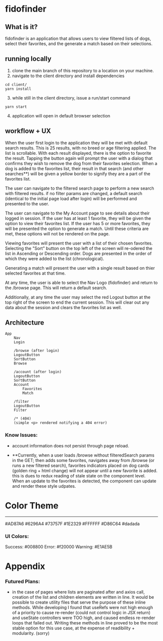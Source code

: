# fidofinder

## What is it? 
fidofinder is an application that allows users to view filtered lists of dogs, select their favorites, and the generate a match based on their selections. 

## running locally 
1. clone the main branch of this repository to a location on your machine. 
2. navigate to the client directory and install dependencies 
```
cd client/
yarn install
```
3. while still in the client directory, issue a run/start command 
```
yarn start
```
4. application will open in default browser selection

## workflow + UX 
When the user first login to the application they will be met with default search results. This is 25 results, with no breed or age filtering applied. The list is scrollable. With each result displayed, there is the option to favorite the result. Tapping the button again will prompt the user with a dialog that confirms they wish to remove the dog from their favorites selection. When a dog is added to the favorites list, their result in that search (and other searches**) will be given a yellow border to signify they are a part of the favorites list. 

The user can navigate to the filtered search page to perform a new search with filtered results. if no filter params are changed, a default search (identical to the initial page load after login) will be performed and presented to the user. 

The user can navigate to the My Account page to see details about their logged in session. If the user has at least 1 favorite, they will be given the option to view their favorites list. If the user has 5 or more favorites, they will be presented the option to generate a match. Until these criteria are met, these options will not be rendered on the page. 

Viewing favorites will present the user with a list of their chosen favorites. Selecting the "Sort" button on the top left of the screen will re-odered the list in Ascending or Descending order. Dogs are presented in the order of which they were added to the list (chronological). 

Generating a match will present the user with a single result based on thier selected favorites at that time. 

At any time, the user is able to select the Nav Logo (fidofinder) and return to the /browse page. This will return a default search. 

Additionally, at any time the user may select the red Logout button at the top right of the screen to end the current session. This will clear out any data about the session and clears the favorites list as well. 

## Architecture 
```
App 
    Nav
    Login
    
    /browse (after login)
    LogoutButton
    SortButton
    Browse

    /account (after login)
    LogoutButton
    SortButton
    Account
        Favorites
        Match
    
    /filter
    LogoutButton
    Filter

    /* (404)
    (simple <p> rendered notifying a 404 error)
```


### Know Issues: 
- account information does not persist through page reload. 

- **Currently, when a user loads /browse without filteredSearch params in the GET; then adds some favorites, navigates away from /browse (or runs a new filtered search), favorites indicators placed on dog cards (golden ring + html change) will not appear until a new favorite is added. this is dues to redux reading of stale state on the component level. When an update to the favorites is detected, the component can update and render these style udpates.



# Color Theme
------------------
#AD87A6
#6296A4
#73757F
#1E2329
#FFFFFF
#D86C64
#dadada

### UI Colors: 
Success: #008800
Error: #f20000
Warning: #E1AE5B


# Appendix 

### Futured Plans: 
- in the case of pages where lists are paginated after and axios call, creation of the list and children elements are written in line. It would be possible to create utility files that serve the purpose of these inline methods. While developing I found that useRefs were not high enough of a priority to cause re-render (could not control logic in JSX return) and useState controllers were TOO high, and caused endless re-render loops that failed out. Writing these methods in line proved to be the most stable option for this use case, at the expense of readibility + modularity. (sorry) 


